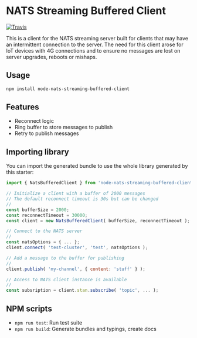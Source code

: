 # NATS Streaming Buffered Client

[![Travis](https://img.shields.io/travis/springtree/node-nats-streaming-buffered-client.svg)](https://travis-ci.org/springtree/node-nats-streaming-buffered-client)

This is a client for the NATS streaming server built for clients that may have an intermittent connection to the server.
The need for this client arose for IoT devices with 4G connections and to ensure no messages are lost on server upgrades, reboots or mishaps.

## Usage

```bash
npm install node-nats-streaming-buffered-client
```

## Features

- Reconnect logic
- Ring buffer to store messages to publish
- Retry to publish messages

## Importing library

You can import the generated bundle to use the whole library generated by this starter:

```javascript
import { NatsBufferedClient } from 'node-nats-streaming-buffered-client'

// Initialize a client with a buffer of 2000 messages
// The default reconnect timeout is 30s but can be changed
//
const bufferSize = 2000;
const reconnectTimeout = 30000;
const client = new NatsBufferedClient( bufferSize, reconnectTimeout );

// Connect to the NATS server
//
const natsOptions = { ... };
client.connect( 'test-cluster', 'test', natsOptions );

// Add a message to the buffer for publishing
//
client.publish( 'my-channel', { content: 'stuff' } );

// Access to NATS client instance is available
//
const subsription = client.stan.subscribe( 'topic', ... );
```

## NPM scripts

- `npm run test`: Run test suite
- `npm run build`: Generate bundles and typings, create docs
